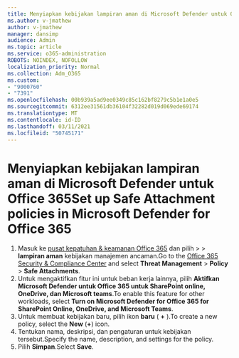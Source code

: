```yaml
---
title: Menyiapkan kebijakan lampiran aman di Microsoft Defender untuk Office 365
ms.author: v-jmathew
author: v-jmathew
manager: dansimp
audience: Admin
ms.topic: article
ms.service: o365-administration
ROBOTS: NOINDEX, NOFOLLOW
localization_priority: Normal
ms.collection: Adm_O365
ms.custom:
- "9000760"
- "7391"
ms.openlocfilehash: 00b939a5ad9ee0349c85c162bf8279c5b1e1a0e5
ms.sourcegitcommit: 6312ee31561db36104f32282d019d069ede69174
ms.translationtype: MT
ms.contentlocale: id-ID
ms.lasthandoff: 03/11/2021
ms.locfileid: "50745171"
---
```

# <a name="set-up-safe-attachment-policies-in-microsoft-defender-for-office-365"></a><span data-ttu-id="721da-102">Menyiapkan kebijakan lampiran aman di Microsoft Defender untuk Office 365</span><span class="sxs-lookup"><span data-stu-id="721da-102">Set up Safe Attachment policies in Microsoft Defender for Office 365</span></span>

1. <span data-ttu-id="721da-103">Masuk ke [pusat kepatuhan & keamanan Office 365](https://go.microsoft.com/fwlink/p/?linkid=2077143) dan pilih   >    >  **lampiran aman** kebijakan manajemen ancaman.</span><span class="sxs-lookup"><span data-stu-id="721da-103">Go to the [Office 365 Security & Compliance Center](https://go.microsoft.com/fwlink/p/?linkid=2077143) and select **Threat Management** > **Policy** > **Safe Attachments**.</span></span>
2. <span data-ttu-id="721da-104">Untuk mengaktifkan fitur ini untuk beban kerja lainnya, pilih **Aktifkan Microsoft Defender untuk Office 365 untuk SharePoint online, OneDrive, dan Microsoft teams**.</span><span class="sxs-lookup"><span data-stu-id="721da-104">To enable this feature for other workloads, select **Turn on Microsoft Defender for Office 365 for SharePoint Online, OneDrive, and Microsoft Teams**.</span></span>
3. <span data-ttu-id="721da-105">Untuk membuat kebijakan baru, pilih ikon **baru** ( **+** ).</span><span class="sxs-lookup"><span data-stu-id="721da-105">To create a new policy, select the **New** (**+**) icon.</span></span>
4. <span data-ttu-id="721da-106">Tentukan nama, deskripsi, dan pengaturan untuk kebijakan tersebut.</span><span class="sxs-lookup"><span data-stu-id="721da-106">Specify the name, description, and settings for the policy.</span></span>
5. <span data-ttu-id="721da-107">Pilih **Simpan**.</span><span class="sxs-lookup"><span data-stu-id="721da-107">Select **Save**.</span></span>
